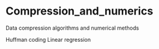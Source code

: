 # Compression_and_numerics
Data compression algorithms and numerical methods

Huffman coding
Linear regression
